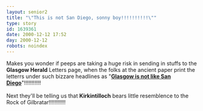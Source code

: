 ```yaml
---
layout: senior2
title: "\"This is not San Diego, sonny boy!!!!!!!!!!\""
type: story
id: 1639361
date: 2000-12-12 17:52
day: 2000-12-12
robots: noindex
---
```

Makes you wonder if peeps are taking a huge risk in sending in stuffs to the <b>Glasgow Herald</b> Letters page, when the folks at the ancient paper print the letterrs under such bizzare headlines as "<b><a href="http://www.theherald.co.uk/letters/archive/12-12-19100-22-38-56.html">Glasgow is not like San Diego</a></b>"!!!!!!!!!!!<br/><br/>Next they'll be telling us that <b>Kirkintilloch</b> bears little resemblence to the Rock of Gilbratar!!!!!!!!!!!
